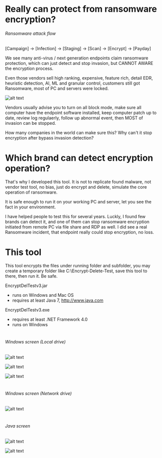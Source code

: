 # Really can protect from ransomware encryption?

###### Ransomware attack flow

[Campaign] -> [Infection] -> [Staging] -> [Scan] -> [Encrypt] -> [Payday]

We see many anti-virus / next generation endpoints claim ransomware protection, which can just detect and stop invasion, but CANNOT AWARE the encryption process.

Even those vendors sell high ranking, expensive, feature rich, detail EDR, heuristic detection, AI, ML and granular control, customers still got Ransomware, most of PC and servers were locked.

![alt text](https://raw.githubusercontent.com/eddiechu/Encrypt-Delete-Test/main/Image/screen10.gif)

Vendors usually advise you to turn on all block mode, make sure all computer have the endpoint software installed, keep computer patch up to date, review log regulaerly, follow up abnormal event, then MOST of invasion can be stopped.

How many companies in the world can make sure this?  Why can't it stop encryption after bypass invasion detection?


# Which brand can detect encryption operation?

That's why I developed this tool.  It is not to replicate found malware, not vendor test tool, no bias, just do encrypt and delete, simulate the core operation of ransomware.

It is safe enough to run it on your working PC and server, let you see the fact in your environment.

I have helped people to test this for several years.  Luckly, I found few brands can detect it, and one of them can stop ransomware encryption initiated from remote PC via file share and RDP as well.  I did see a real Ransomware incident, that endpoint really could stop encryption, no loss.


# This tool

This tool encrypts the files under running folder and subfolder, you may create a temporary folder like C:\Encrypt-Delete-Test\, save this tool to there, then run it.  Be safe.

EncryptDelTestv3.jar
- runs on Windows and Mac OS
- requires at least Java 7, http://www.java.com

EncryptDelTestv3.exe
- requires at least .NET Framework 4.0
- runs on Windows


#

###### Windows screen (Local drive)

![alt text](https://raw.githubusercontent.com/eddiechu/Encrypt-Delete-Test/main/Image/screen13.png)

![alt text](https://raw.githubusercontent.com/eddiechu/Encrypt-Delete-Test/main/Image/screen14.png)

![alt text](https://raw.githubusercontent.com/eddiechu/Encrypt-Delete-Test/main/Image/screen11.png)


#

###### Windows screen (Network drive)

![alt text](https://raw.githubusercontent.com/eddiechu/Encrypt-Delete-Test/main/Image/screen8.gif)


#

###### Java screen

![alt text](https://raw.githubusercontent.com/eddiechu/Encrypt-Delete-Test/main/Image/screen15.png)

![alt text](https://raw.githubusercontent.com/eddiechu/Encrypt-Delete-Test/main/Image/screen12.gif)


